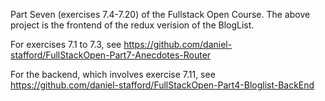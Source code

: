 Part Seven (exercises 7.4-7.20) of the Fullstack Open Course.  The above project is the frontend of the redux verision of the BlogList.

For exercises 7.1 to 7.3, see https://github.com/daniel-stafford/FullStackOpen-Part7-Anecdotes-Router

For the backend, which involves exercise 7.11, see https://github.com/daniel-stafford/FullStackOpen-Part4-Bloglist-BackEnd
